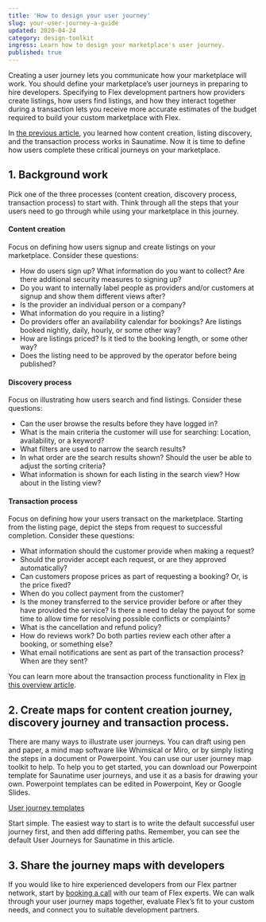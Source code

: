 ```yaml
---
title: 'How to design your user journey'
slug: your-user-journey-a-guide
updated: 2020-04-24
category: design-toolkit
ingress: Learn how to design your marketplace's user journey.
published: true
---
```


Creating a user journey lets you communicate how your marketplace will
work. You should define your marketplace’s user journeys in preparing to
hire developers. Specifying to Flex development partners how providers
create listings, how users find listings, and how they interact together
during a transaction lets you receive more accurate estimates of the
budget required to build your custom marketplace with Flex.

In [the previous article](/design-toolkit/user-journey/), you learned
how content creation, listing discovery, and the transaction process
works in Saunatime. Now it is time to define how users complete these
critical journeys on your marketplace.

## 1. Background work

Pick one of the three processes (content creation, discovery process,
transaction process) to start with. Think through all the steps that
your users need to go through while using your marketplace in this
journey.

#### Content creation

Focus on defining how users signup and create listings on your
marketplace. Consider these questions:

- How do users sign up? What information do you want to collect? Are
  there additional security measures to signing up?
- Do you want to internally label people as providers and/or customers
  at signup and show them different views after?
- Is the provider an individual person or a company?
- What information do you require in a listing?
- Do providers offer an availability calendar for bookings? Are listings
  booked nightly, daily, hourly, or some other way?
- How are listings priced? Is it tied to the booking length, or some
  other way?
- Does the listing need to be approved by the operator before being
  published?

#### Discovery process

Focus on illustrating how users search and find listings. Consider these
questions:

- Can the user browse the results before they have logged in?
- What is the main criteria the customer will use for searching:
  Location, availability, or a keyword?
- What filters are used to narrow the search results?
- In what order are the search results shown? Should the user be able to
  adjust the sorting criteria?
- What information is shown for each listing in the search view? How
  about in the listing view?

#### Transaction process

Focus on defining how your users transact on the marketplace. Starting
from the listing page, depict the steps from request to successful
completion. Consider these questions:

- What information should the customer provide when making a request?
- Should the provider accept each request, or are they approved
  automatically?
- Can customers propose prices as part of requesting a booking? Or, is
  the price fixed?
- When do you collect payment from the customer?
- Is the money transferred to the service provider before or after they
  have provided the service? Is there a need to delay the payout for
  some time to allow time for resolving possible conflicts or
  complaints?
- What is the cancellation and refund policy?
- How do reviews work? Do both parties review each other after a
  booking, or something else?
- What email notifications are sent as part of the transaction process?
  When are they sent?

You can learn more about the transaction process functionality in Flex
[in this overview article](https://www.sharetribe.com/docs/operator-guides/transaction-process/).

## 2. Create maps for content creation journey, discovery journey and transaction process.

There are many ways to illustrate user journeys. You can draft using pen
and paper, a mind map software like Whimsical or Miro, or by simply
listing the steps in a document or Powerpoint. You can use our user
journey map toolkit to help. To help you to get started, you can
download our Powerpoint template for Saunatime user journeys, and use it
as a basis for drawing your own. Powerpoint templates can be edited in
Powerpoint, Key or Google Slides.

[User journey templates](/flex-design-toolkit.pptx)

Start simple. The easiest way to start is to write the default
successful user journey first, and then add differing paths. Remember,
you can see the default User Journeys for Saunatime in this article.

## 3. Share the journey maps with developers

If you would like to hire experienced developers from our Flex partner
network, start by [booking a call](https://calendly.com/welcome-to-flex)
with our team of Flex experts. We can walk through your user journey
maps together, evaluate Flex’s fit to your custom needs, and connect you
to suitable development partners.
